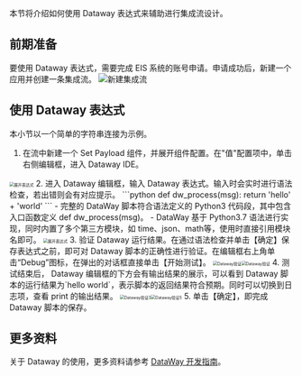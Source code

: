 本节将介绍如何使用 Dataway 表达式来辅助进行集成流设计。

## 前期准备
要使用 Dataway 表达式，需要完成 EIS 系统的账号申请。申请成功后，新建一个应用并创建一条集成流。
![新建集成流](https://main.qcloudimg.com/raw/b0df15e96d56242845f0e5a8448f67cc/%E6%96%B0%E5%BB%BA%E9%9B%86%E6%88%90%E6%B5%81.png)


## 使用 Dataway 表达式
本小节以一个简单的字符串连接为示例。
1. 在流中新建一个 Set Payload 组件，并展开组件配置。在"值"配置项中，单击右侧编辑框，进入 Dataway IDE。
 <img src="https://main.qcloudimg.com/raw/c873322f49b212160677771e94e4e82f/%E5%B1%95%E5%BC%80%E8%A1%A8%E8%BE%BE%E5%BC%8F.png" alt="展开表达式" style="zoom:50%;" />
2. 进入 Dataway 编辑框，输入 Dataway 表达式。输入时会实时进行语法检查，若出错则会有对应提示。
```python
def dw_process(msg):
    return 'hello' + 'world'
```
 - 完整的 DataWay 脚本符合语法定义的 Python3 代码段，其中包含入口函数定义 def dw_process(msg)。
 - DataWay 基于 Python3.7 语法进行实现，同时内置了多个第三方模块，如 time、json、math等，使用时直接引用模块名即可。
<img src="https://main.qcloudimg.com/raw/14d7cd6aba355a2d7bc3cc9ca032b9d9/%E7%BC%96%E8%BE%91%E8%A1%A8%E8%BE%BE%E5%BC%8F.png" alt="展开表达式" style="zoom:50%;" />
3. 验证 Dataway 运行结果。在通过语法检查并单击【确定】保存表达式之前，即可对 Dataway 脚本的正确性进行验证。在编辑框右上角单击“Debug”图标，在弹出的对话框直接单击【开始测试】。
 <img src="https://main.qcloudimg.com/raw/5d87bf7467bf9d3e9174d445ba486b53/dataway%E9%AA%8C%E8%AF%811.png" alt="Dataway验证" style="zoom:50%;" /><img src="https://main.qcloudimg.com/raw/f19c60be2803d95ee968e8233e4ae920/dataway%E9%AA%8C%E8%AF%812.png" alt="Dataway验证" style="zoom:50%;" />
4. 测试结束后， Dataway 编辑框的下方会有输出结果的展示，可以看到 Dataway 脚本的运行结果为`hello world`，表示脚本的返回结果符合预期。同时可以切换到日志项，查看 print 的输出结果。
 <img src="https://main.qcloudimg.com/raw/2ffefcf863451ce519074b14b5eb24ca/dataway%E9%AA%8C%E8%AF%813.png.png" alt="Dataway验证3" style="zoom:50%;" /><img src="./pic/快速入门/Dataway验证5.png" alt="Dataway验证5" style="zoom:50%;" />
5. 单击【确定】，即完成 Dataway 脚本的保存。

## 更多资料
关于 Dataway 的使用，更多资料请参考 [DataWay 开发指南](https://cloud.tencent.com/document/product/1270/55571)。
